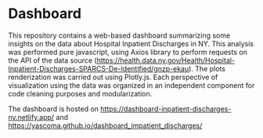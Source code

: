 # Dashboard
This repository contains a web-based dashboard summarizing some insights on the data about Hospital Inpatient Discharges in NY. This analysis was performed pure javascript, using Axios library to perform requests on the API of the data source (https://health.data.ny.gov/Health/Hospital-Inpatient-Discharges-SPARCS-De-Identified/gnzp-ekau). The plots renderization was carried out using Plotly.js. Each perspective of visualization using the data was organized in an independent component for code cleaning purposes and modularization.

The dashboard is hosted on https://dashboard-inpatient-discharges-ny.netlify.app/ and https://yascoma.github.io/dashboard_impatient_discharges/

